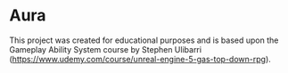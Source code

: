 # Aura

This project was created for educational purposes and is based upon the Gameplay Ability System course by Stephen Ulibarri (https://www.udemy.com/course/unreal-engine-5-gas-top-down-rpg).
